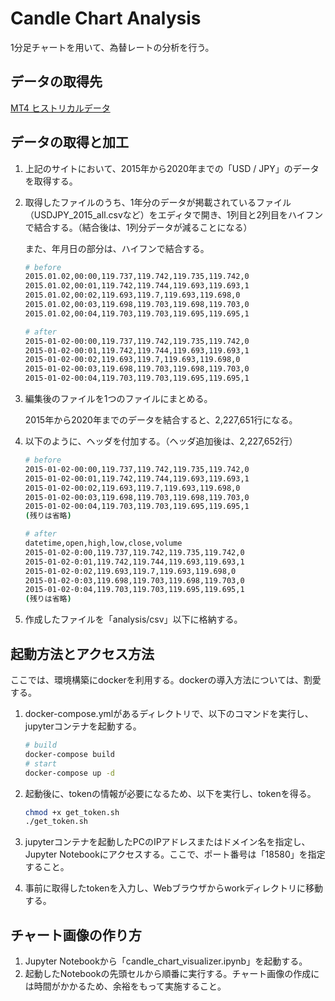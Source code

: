 # Candle Chart Analysis
1分足チャートを用いて、為替レートの分析を行う。

## データの取得先
[MT4 ヒストリカルデータ](https://www.axiory.com/jp/how-to-install/mt4-historical-data)

## データの取得と加工
1. 上記のサイトにおいて、2015年から2020年までの「USD / JPY」のデータを取得する。
1. 取得したファイルのうち、1年分のデータが掲載されているファイル（USDJPY_2015_all.csvなど）をエディタで開き、1列目と2列目をハイフンで結合する。（結合後は、1列分データが減ることになる）

    また、年月日の部分は、ハイフンで結合する。

    ```bash
    # before
    2015.01.02,00:00,119.737,119.742,119.735,119.742,0
    2015.01.02,00:01,119.742,119.744,119.693,119.693,1
    2015.01.02,00:02,119.693,119.7,119.693,119.698,0
    2015.01.02,00:03,119.698,119.703,119.698,119.703,0
    2015.01.02,00:04,119.703,119.703,119.695,119.695,1

    # after
    2015-01-02-00:00,119.737,119.742,119.735,119.742,0
    2015-01-02-00:01,119.742,119.744,119.693,119.693,1
    2015-01-02-00:02,119.693,119.7,119.693,119.698,0
    2015-01-02-00:03,119.698,119.703,119.698,119.703,0
    2015-01-02-00:04,119.703,119.703,119.695,119.695,1
    ```

1. 編集後のファイルを1つのファイルにまとめる。

    2015年から2020年までのデータを結合すると、2,227,651行になる。

1. 以下のように、ヘッダを付加する。（ヘッダ追加後は、2,227,652行）

    ```bash
    # before
    2015-01-02-00:00,119.737,119.742,119.735,119.742,0
    2015-01-02-00:01,119.742,119.744,119.693,119.693,1
    2015-01-02-00:02,119.693,119.7,119.693,119.698,0
    2015-01-02-00:03,119.698,119.703,119.698,119.703,0
    2015-01-02-00:04,119.703,119.703,119.695,119.695,1
    (残りは省略)

    # after
    datetime,open,high,low,close,volume
    2015-01-02-0:00,119.737,119.742,119.735,119.742,0
    2015-01-02-0:01,119.742,119.744,119.693,119.693,1
    2015-01-02-0:02,119.693,119.7,119.693,119.698,0
    2015-01-02-0:03,119.698,119.703,119.698,119.703,0
    2015-01-02-0:04,119.703,119.703,119.695,119.695,1
    (残りは省略)
    ```

1. 作成したファイルを「analysis/csv」以下に格納する。

## 起動方法とアクセス方法
ここでは、環境構築にdockerを利用する。dockerの導入方法については、割愛する。

1. docker-compose.ymlがあるディレクトリで、以下のコマンドを実行し、jupyterコンテナを起動する。

    ```bash
    # build
    docker-compose build
    # start
    docker-compose up -d
    ```

1. 起動後に、tokenの情報が必要になるため、以下を実行し、tokenを得る。

    ```bash
    chmod +x get_token.sh
    ./get_token.sh
    ```

1. jupyterコンテナを起動したPCのIPアドレスまたはドメイン名を指定し、Jupyter Notebookにアクセスする。ここで、ポート番号は「18580」を指定すること。
1. 事前に取得したtokenを入力し、Webブラウザからworkディレクトリに移動する。

## チャート画像の作り方
1. Jupyter Notebookから「candle_chart_visualizer.ipynb」を起動する。
1. 起動したNotebookの先頭セルから順番に実行する。チャート画像の作成には時間がかかるため、余裕をもって実施すること。

